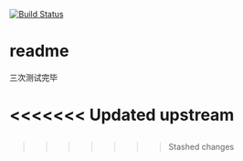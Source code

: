 [![Build Status](https://travis-ci.org/Inory50831/dida_backend.svg?branch=master)](https://travis-ci.org/Inory50831/dida_backend)


# readme

三次测试完毕

<<<<<<< Updated upstream
=======
##
>>>>>>> Stashed changes
